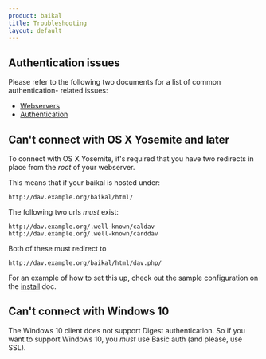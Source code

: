 ```yaml
---
product: baikal 
title: Troubleshooting
layout: default
---
```


Authentication issues
---------------------

Please refer to the following two documents for a list of common authentication-
related issues:

* [Webservers][1]
* [Authentication][2]


Can't connect with OS X Yosemite and later
------------------------------------------

To connect with OS X Yosemite, it's required that you have two redirects in
place from the _root_ of your webserver.

This means that if your baikal is hosted under:

    http://dav.example.org/baikal/html/

The following two urls _must_ exist:

    http://dav.example.org/.well-known/caldav
    http://dav.example.org/.well-known/carddav

Both of these must redirect to

    http://dav.example.org/baikal/html/dav.php/

For an example of how to set this up, check out the sample configuration on the [install][3] doc.

Can't connect with Windows 10
-----------------------------

The Windows 10 client does not support Digest authentication. So if you want
to support Windows 10, you _must_ use Basic auth (and please, use SSL).


[1]: /dav/webservers/
[2]: /dav/authentication/
[3]: /baikal/install/
